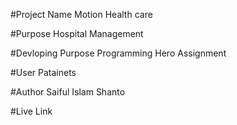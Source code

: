 #Project Name
Motion Health care

#Purpose
Hospital Management

#Devloping Purpose
Programming Hero Assignment

#User
Patainets

#Author
Saiful Islam Shanto

#Live Link